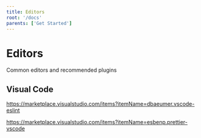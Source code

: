 ```yaml
---
title: Editors
root: '/docs'
parents: ['Get Started']
---
```


# Editors

Common editors and recommended plugins

## Visual Code

https://marketplace.visualstudio.com/items?itemName=dbaeumer.vscode-eslint

https://marketplace.visualstudio.com/items?itemName=esbenp.prettier-vscode
